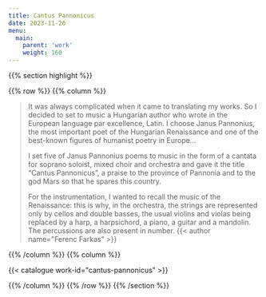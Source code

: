 ```yaml
---
title: Cantus Pannonicus
date: 2023-11-26
menu:
  main:
    parent: 'work'
    weight: 160
---
```


{{% section highlight %}}

{{% row %}}
{{% column %}}

> It was always complicated when it came to translating my works. So I decided to set to music a Hungarian 
> author who wrote in the European language par excellence, Latin. I choose Janus Pannonius, the most 
> important poet of the Hungarian Renaissance and one of the best-known figures of humanist poetry in Europe…
>
> I set five of Janus Pannonius poems to music in the form of a cantata for soprano soloist, mixed choir and 
> orchestra and gave it the title “Cantus Pannonicus”, a praise to the province of Pannonia and to the god 
> Mars so that he spares this country. 
> 
> For the instrumentation, I wanted to recall the music of the Renaissance: this is why, in the orchestra, 
> the strings are represented only by cellos and double basses, the usual violins and violas being replaced 
> by a harp, a harpsichord, a piano, a guitar and a mandolin. The percussions are also present in number. 
> {{< author name="Ferenc Farkas" >}}

{{% /column %}}
{{% column %}}


{{< catalogue work-id="cantus-pannonicus" >}}

{{% /column %}}
{{% /row %}}
{{% /section %}}
